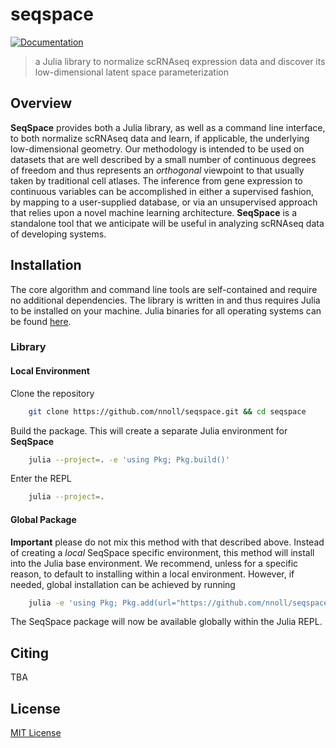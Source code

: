 # seqspace

[![Documentation](https://img.shields.io/badge/Documentation-Link-blue.svg)](https://nnoll.github.io/seqspace/)

> a Julia library to normalize scRNAseq expression data and discover its low-dimensional latent space parameterization

## Overview

**SeqSpace** provides both a Julia library, as well as a command line interface, to both normalize scRNAseq data and learn, if applicable, the underlying low-dimensional geometry.
Our methodology is intended to be used on datasets that are well described by a small number of continuous degrees of freedom and thus represents an _orthogonal_ viewpoint to that usually taken by traditional cell atlases.
The inference from gene expression to continuous variables can be accomplished in either a supervised fashion, by mapping to a user-supplied database, or via an unsupervised approach that relies upon a novel machine learning architecture.
**SeqSpace** is a standalone tool that we anticipate will be useful in analyzing scRNAseq data of developing systems.

## Installation

The core algorithm and command line tools are self-contained and require no additional dependencies.
The library is written in and thus requires Julia to be installed on your machine.
Julia binaries for all operating systems can be found [here](https://julialang.org/downloads/).

### Library

#### Local Environment

Clone the repository
```bash
    git clone https://github.com/nnoll/seqspace.git && cd seqspace
```

Build the package. This will create a separate Julia environment for **SeqSpace**
```bash
    julia --project=. -e 'using Pkg; Pkg.build()'
```

Enter the REPL
```bash
    julia --project=.
```

#### Global Package

**Important** please do not mix this method with that described above.
Instead of creating a _local_ SeqSpace specific environment, this method will install into the Julia base environment.
We recommend, unless for a specific reason, to default to installing within a local environment.
However, if needed, global installation can be achieved by running

```bash
    julia -e 'using Pkg; Pkg.add(url="https://github.com/nnoll/seqspace.git")'
```

The SeqSpace package will now be available globally within the Julia REPL.

## Citing
TBA

## License

[MIT License](LICENSE)
